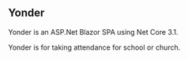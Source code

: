 ## Yonder

Yonder is an ASP.Net Blazor SPA using Net Core 3.1.

Yonder is for taking attendance for school or church.
